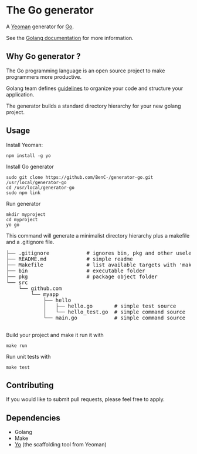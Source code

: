 # The Go generator

A [Yeoman](http://yeoman.io) generator for [Go](http://golang.org/).

See the [Golang documentation](https://golang.org/doc/) for more information.

## Why Go generator ?

The Go programming language is an open source project to make programmers more productive.

Golang team defines [guidelines](https://blog.golang.org/organizing-go-code) to organize your code and structure your application.

The generator builds a standard directory hierarchy for your new golang project.

## Usage

Install Yeoman:

    npm install -g yo


Install Go generator
    
    sudo git clone https://github.com/BenC-/generator-go.git /usr/local/generator-go
    cd /usr/local/generator-go
    sudo npm link

Run generator

    mkdir myproject
    cd myproject
    yo go 


This command will generate a minimalist directory hierarchy plus a makefile and a .gitignore file.

<pre>
├── .gitignore            # ignores bin, pkg and other useless files
├── README.md             # simple readme
├── Makefile              # list available targets with 'make'
├── bin                   # executable folder
├── pkg                   # package object folder
└── src
    └── github.com
        └── myapp
            ├── hello
            │   ├── hello.go       # simple test source
            │   └── hello_test.go  # simple command source
            └── main.go            # simple command source

</pre>

Build your project and make it run it with 

```
make run
```

Run unit tests with

```
make test
```

## Contributing

If you would like to submit pull requests, please feel free to apply.

## Dependencies

* Golang
* Make 
* [Yo](https://github.com/yeoman/yo) (the scaffolding tool from Yeoman)
